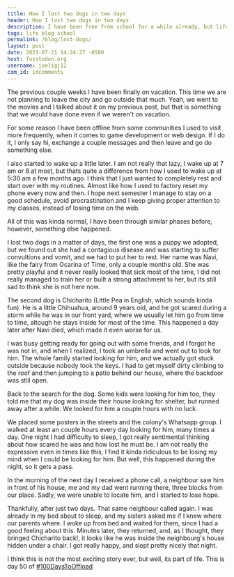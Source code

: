 ```yaml
---
title: How I lost two dogs in two days
header: How I lost two dogs in two days
description: I have been free from school for a while already, but life is still going. Somehow, I managed to lose two dogs, but there is a happy ending.
tags: life blog school
permalink: /blog/lost-dogs/
layout: post
date: 2021-07-21 14:24:27 -0500
host: fosstodon.org
username: joeligj12
com_id: idcomments
---
```

The previous couple weeks I have been finally on vacation. This time we are not planning to leave the city and go outside that much. Yeah, we went to the movies and I talked about it on my previous post, but that is something that we would have done even if we weren't on vacation.

For some reason I have been offline from some communities I used to visit more frequently, when it comes to game development or web design. If I do it, I only say hi, exchange a couple messages and then leave and go do something else. 

I also started to wake up a little later. I am not really that lazy, I wake up at 7 am or 8 at most, but thats quite a difference from how I used to wake up at 5:30 am a few months ago. I think that I just wanted to completely rest and start over with my routines. Almost like how I used to factory reset my phone every now and then. I hope next semester I manage to stay on a good schedule, avoid procrastination and I keep giving proper attention to my classes, instead of losing time on the web.

All of this was kinda normal, I have been through similar phases before, however, something else happened. 

I lost two dogs in a matter of days, the first one was a puppy we adopted, but we found out she had a contagious disease and was starting to suffer convultions and vomit, and we had to put her to rest. Her name was Navi, like the fairy from Ocarina of Time, only a couple months old. She was pretty playful and it never really looked that sick most of the time, I did not really managed to train her or built a strong attachment to her, but its still sad to think she is not here now.

The second dog is Chicharito (Little Pea in English, which sounds kinda fun). He is a little Chihuahua, around 9 years old, and he got scared during a storm while he was in our front yard, where we usually let him go from time to time, altough he stays inside for most of the time. This happened a day later after Navi died, which made it even worse for us.

I was busy getting ready for going out with some friends, and I forgot he was not in, and when I realized, I took an umbrella and went out to look for him. The whole family started looking for him, and we actually got stuck outside because nobody took the keys. I had to get myself dirty climbing to the roof and then jumping to a patio behind our house, where the backdoor was still open.

Back to the search for the dog. Some kids were looking for him too, they told me that my dog was inside their house looking for shelter, but runned away after a while. We looked for him a couple hours with no luck.


We placed some posters in the streets and the colony's Whatsapp group. I walked at least an couple hours every day looking for him, many times a day. One night I had difficulty to sleep, I got really sentimental thinking about how scared he was and how lost he must be. I am not really the expressive even in times like this, I find it kinda ridiculous to be losing my mind when I could be looking for him. But well, this happened during the night, so it gets a pass.

In the morning of the next day I received a phone call, a neighbour saw him in front of his house, me and my dad went running there, three blocks from our place. Sadly, we were unable to locate him, and I started to lose hope.

Thankfully, after just two days. That same neighbour called again. I was already in my bed about to sleep, and my sisters asked me if I knew where our parents where. I woke up from bed and waited for them, since I had a good feeling about this. Minutes later, they returned, and, as I thought, they bringed Chicharito back!, it looks like he was inside the neighbourg's house hidden under a chair. I got really happy, and slept pretty nicely that night.

I think this is not the most exciting story ever, but well, its part of life. This is day 50 of [#100DaysToOffload](https://100DaysToOffload.com)
